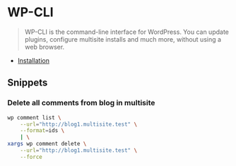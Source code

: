 # WP-CLI

> WP-CLI is the command-line interface for WordPress. You can update plugins, configure multisite installs and much more, without using a web browser.

- [Installation](http://wp-cli.org/#installing)


## Snippets

### Delete all comments from blog in multisite

```sh
wp comment list \
    --url="http://blog1.multisite.test" \
    --format=ids \
    | \
xargs wp comment delete \
    --url="http://blog1.multisite.test" \
    --force
```
